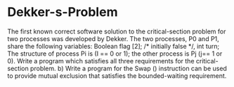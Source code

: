 # Dekker-s-Problem
The first known correct software solution to the critical-section problem for two processes was developed by Dekker. The two processes, P0 and P1, share the following variables: Boolean flag [2]; /* initially false */, int turn; The structure of process Pi is (I == 0 or 1); the other process is Pj (j== 1 or 0). Write a program which satisfies all three requirements for the critical-section problem. b) Write a program for the Swap () instruction can be used to provide mutual exclusion that satisfies the bounded-waiting requirement.
